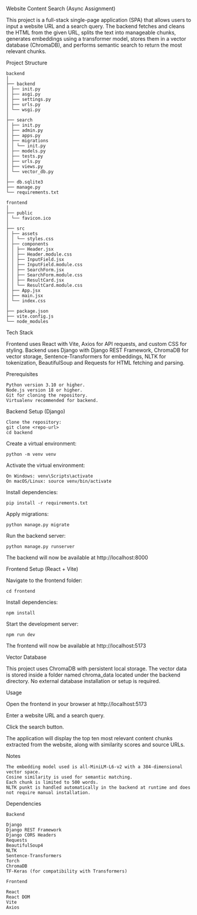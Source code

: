Website Content Search (Async Assignment)

This project is a full-stack single-page application (SPA) that allows users to input a website URL and a search query. The backend fetches and cleans the HTML from the given URL, splits the text into manageable chunks, generates embeddings using a transformer model, stores them in a vector database (ChromaDB), and performs semantic search to return the most relevant chunks.

Project Structure
```
backend
│
├── backend
│ ├── init.py
│ ├── asgi.py
│ ├── settings.py
│ ├── urls.py
│ └── wsgi.py
│
├── search
│ ├── init.py
│ ├── admin.py
│ ├── apps.py
│ ├── migrations
│ │ └── init.py
│ ├── models.py
│ ├── tests.py
│ ├── urls.py
│ ├── views.py
│ └── vector_db.py
│
├── db.sqlite3
├── manage.py
└── requirements.txt

frontend
│
├── public
│ └── favicon.ico
│
├── src
│ ├── assets
│ │ └── styles.css
│ ├── components
│ │ ├── Header.jsx
│ │ ├── Header.module.css
│ │ ├── InputField.jsx
│ │ ├── InputField.module.css
│ │ ├── SearchForm.jsx
│ │ ├── SearchForm.module.css
│ │ ├── ResultCard.jsx
│ │ └── ResultCard.module.css
│ ├── App.jsx
│ ├── main.jsx
│ └── index.css
│
├── package.json
├── vite.config.js
└── node_modules
```
Tech Stack

Frontend uses React with Vite, Axios for API requests, and custom CSS for styling.
Backend uses Django with Django REST Framework, ChromaDB for vector storage, Sentence-Transformers for embeddings, NLTK for tokenization, BeautifulSoup and Requests for HTML fetching and parsing.

Prerequisites
```
Python version 3.10 or higher.
Node.js version 18 or higher.
Git for cloning the repository.
Virtualenv recommended for backend.
```
Backend Setup (Django)
```
Clone the repository:
git clone <repo-url>
cd backend
```
Create a virtual environment:
```
python -m venv venv
```
Activate the virtual environment:
```
On Windows: venv\Scripts\activate
On macOS/Linux: source venv/bin/activate
```

Install dependencies:
```
pip install -r requirements.txt
```

Apply migrations:
```
python manage.py migrate
```

Run the backend server:
```
python manage.py runserver
```

The backend will now be available at http://localhost:8000

Frontend Setup (React + Vite)

Navigate to the frontend folder:
```
cd frontend
```

Install dependencies:
```
npm install
```

Start the development server:
```
npm run dev
```

The frontend will now be available at http://localhost:5173

Vector Database

This project uses ChromaDB with persistent local storage.
The vector data is stored inside a folder named chroma_data located under the backend directory.
No external database installation or setup is required.

Usage

Open the frontend in your browser at http://localhost:5173

Enter a website URL and a search query.

Click the search button.

The application will display the top ten most relevant content chunks extracted from the website, along with similarity scores and source URLs.

Notes
```
The embedding model used is all-MiniLM-L6-v2 with a 384-dimensional vector space.
Cosine similarity is used for semantic matching.
Each chunk is limited to 500 words.
NLTK punkt is handled automatically in the backend at runtime and does not require manual installation.
```
Dependencies
```
Backend

Django
Django REST Framework
Django CORS Headers
Requests
BeautifulSoup4
NLTK
Sentence-Transformers
Torch
ChromaDB
TF-Keras (for compatibility with Transformers)

Frontend

React
React DOM
Vite
Axios
```
